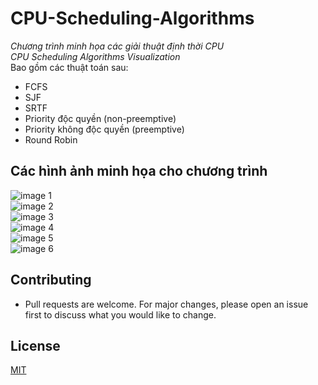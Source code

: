 # CPU-Scheduling-Algorithms
*Chương trình minh họa các giải thuật định thời CPU* <br />
*CPU Scheduling Algorithms Visualization* <br />
Bao gồm các thuật toán sau: 
- FCFS
- SJF
- SRTF
- Priority độc quyền (non-preemptive)
- Priority không độc quyền (preemptive)
- Round Robin


## Các hình ảnh minh họa cho chương trình

![image 1](https://github.com/dat911zz/CPU-Scheduling-Algorithms/blob/master/Pics/FCFS.jpg) </br>
![image 2](https://github.com/dat911zz/CPU-Scheduling-Algorithms/blob/master/Pics/SJF_nonPr.jpg) </br>
![image 3](https://github.com/dat911zz/CPU-Scheduling-Algorithms/blob/master/Pics/SJF_pr.jpg) </br>
![image 4](https://github.com/dat911zz/CPU-Scheduling-Algorithms/blob/master/Pics/Priority_nonPr.jpg) </br>
![image 5](https://github.com/dat911zz/CPU-Scheduling-Algorithms/blob/master/Pics/Priority_pr.jpg) </br>
![image 6](https://github.com/dat911zz/CPU-Scheduling-Algorithms/blob/master/Pics/RR.jpg) </br>

## Contributing
- Pull requests are welcome. For major changes, please open an issue first to discuss what you would like to change.
## License
[MIT](https://choosealicense.com/licenses/mit/)
